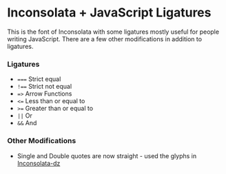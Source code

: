 # Inconsolata + JavaScript Ligatures

This is the font of Inconsolata with some ligatures mostly useful for people writing JavaScript. There are a few other modifications in addition to ligatures.

### Ligatures

* `===` Strict equal
* `!==` Strict not equal
* `=>` Arrow Functions
* `<=` Less than or equal to
* `>=` Greater than or equal to
* `||` Or
* `&&` And

### Other Modifications

* Single and Double quotes are now straight - used the glyphs in [Inconsolata-dz](http://nodnod.net/2009/feb/12/adding-straight-single-and-double-quotes-inconsola/)
